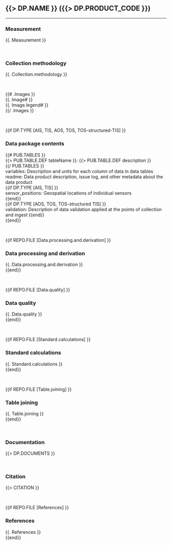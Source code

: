 <!DOCTYPE html>
<html>
<head>
    <meta charset="utf-8">
    <style type="text/css">
        @page {
            margin-top: 1.5in;
            margin-bottom: 1.5in;
            @top-left {
                content: url('https://raw.githubusercontent.com/NEONScience/NEON-quick-start-guides/main/Header.png');
            }
            @bottom-left {
                content: url('https://raw.githubusercontent.com/NEONScience/NEON-quick-start-guides/main/Footer.png');
            }
        }
    </style>
</head>
<body>

## {{> DP.NAME }} ({{> DP.PRODUCT_CODE }})
---

### Measurement
{{. Measurement }}

<br/>

### Collection methodology
{{. Collection.methodology }}

<br/>

{{# .Images }}\
{{. Image# }}\
{{. Image.legend# }}\
{{/ .Images }}

<br/>

{{if DP.TYPE [AIS, TIS, AOS, TOS, TOS-structured-TIS] }}
### Data package contents
{{# PUB.TABLES }}\
{{> PUB.TABLE.DEF tableName }}: {{> PUB.TABLE.DEF description }}\
{{/ PUB.TABLES }}\
variables: Description and units for each column of data in data tables\
readme: Data product description, issue log, and other metadata about the data product\
{{if DP.TYPE [AIS, TIS] }}\
sensor_positions: Geospatial locations of individual sensors\
{{end}}\
{{if DP.TYPE [AOS, TOS, TOS-structured TIS] }}\
validation: Description of data validation applied at the points of collection and ingest
{{end}}\
{{end}}

<br/>

{{if REPO.FILE [Data.processing.and.derivation] }}
### Data processing and derivation
{{. Data.processing.and.derivation }}  
{{end}}

<br/>

{{if REPO.FILE [Data.quality] }}
### Data quality
{{. Data.quality }}\
{{end}}

<br/>

{{if REPO.FILE [Standard.calculations] }}
### Standard calculations
{{. Standard.calculations }}\
{{end}}

<br/>

{{if REPO.FILE [Table.joining] }}
### Table joining
{{. Table.joining }}\
{{end}}

<br/>

### Documentation
{{> DP.DOCUMENTS }}

<br/>

### Citation
{{> CITATION }}

<br/>

{{if REPO.FILE [References] }}
### References
{{. References }}\
{{end}}

</body>
</html>
